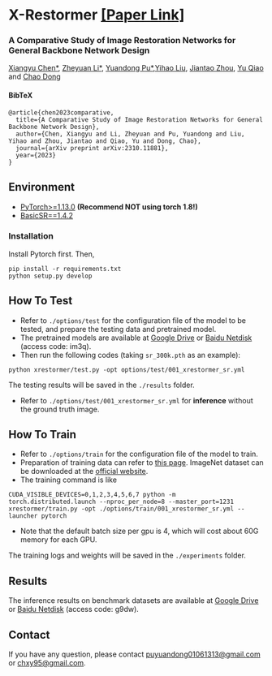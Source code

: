 # X-Restormer [[Paper Link]](https://arxiv.org/abs/2310.11881) 

### A Comparative Study of Image Restoration Networks for General Backbone Network Design
[Xiangyu Chen*](https://chxy95.github.io/), [Zheyuan Li*](https://xiaom233.github.io/), [Yuandong Pu*](https://andrew0613.github.io/),[Yihao Liu](https://scholar.google.com/citations?user=WRIYcNwAAAAJ&hl=zh-CN&oi=ao), [Jiantao Zhou](https://www.fst.um.edu.mo/personal/jtzhou/), [Yu Qiao](https://mmlab.siat.ac.cn/yuqiao) and [Chao Dong](https://scholar.google.com.hk/citations?user=OSDCB0UAAAAJ&hl=zh-CN)

#### BibTeX

    @article{chen2023comparative,
      title={A Comparative Study of Image Restoration Networks for General Backbone Network Design}, 
      author={Chen, Xiangyu and Li, Zheyuan and Pu, Yuandong and Liu, Yihao and Zhou, Jiantao and Qiao, Yu and Dong, Chao},
      journal={arXiv preprint arXiv:2310.11881},
      year={2023}
    }

<!--## Updates
- 2023-10-18: Release the first version of the paper at Arxiv.
- 2023-10-19: Release the codes, models and results.-->


<!-- ## Overview
<img src="figures/Structure.png" width="600"/>
<img src="figures/relative_performance.jpg" width="600"/> -->

<!-- ## Visual Comparison
**Visual Comparison on SR.**

<img src="figures/visual_sr.png" width="800"/>

**Visual Comparison on Denoising.**

<img src="figures/visual_denoise.png" width="800"/>

**Visual Comparison on Deblurring.**

<img src="figures/visual_deblur.png" width="800"/>

**Visual Comparison on Deraining.**

<img src="figures/visual_derain.png" width="800"/>

**Visual Comparison on Dehazing.**

<img src="figures/visual_dehaze.png" width="800"/> -->

## Environment
- [PyTorch>=1.13.0](https://pytorch.org/) **(Recommend **NOT** using torch 1.8!)**
- [BasicSR==1.4.2](https://github.com/XPixelGroup/BasicSR/blob/master/INSTALL.md)
### Installation
Install Pytorch first.
Then,
```
pip install -r requirements.txt
python setup.py develop
```

## How To Test

- Refer to `./options/test` for the configuration file of the model to be tested, and prepare the testing data and pretrained model.
- The pretrained models are available at
[Google Drive](https://drive.google.com/drive/folders/16WxegSAN_sescgrfW4ZMO4b6TcR_7T24?usp=share_link) or [Baidu Netdisk](https://pan.baidu.com/s/1OvyRe6u08HXFQI8NACOhdg?pwd=im3q) (access code: im3q).
- Then run the following codes (taking `sr_300k.pth` as an example):
```
python xrestormer/test.py -opt options/test/001_xrestormer_sr.yml
```
The testing results will be saved in the `./results` folder.

- Refer to `./options/test/001_xrestormer_sr.yml` for **inference** without the ground truth image.


## How To Train
- Refer to `./options/train` for the configuration file of the model to train.
- Preparation of training data can refer to [this page](https://github.com/XPixelGroup/BasicSR/blob/master/docs/DatasetPreparation.md). ImageNet dataset can be downloaded at the [official website](https://image-net.org/challenges/LSVRC/2012/2012-downloads.php).
- The training command is like
```
CUDA_VISIBLE_DEVICES=0,1,2,3,4,5,6,7 python -m torch.distributed.launch --nproc_per_node=8 --master_port=1231 xrestormer/train.py -opt ./options/train/001_xrestormer_sr.yml --launcher pytorch
```
- Note that the default batch size per gpu is 4, which will cost about 60G memory for each GPU.

The training logs and weights will be saved in the `./experiments` folder.

## Results
The inference results on benchmark datasets are available at
[Google Drive](https://drive.google.com/drive/folders/17gzfSKySkQd4iUjMZfk5zuEfm12T3U6Y?usp=sharing) or [Baidu Netdisk](https://pan.baidu.com/s/1LaTGD-x66-QvZ9WE0QhFxA?pwd=g9dw) (access code: g9dw).


## Contact
If you have any question, please contact puyuandong01061313@gmail.com or chxy95@gmail.com.
